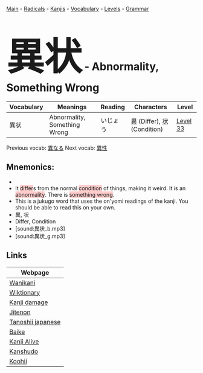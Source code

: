 <style> bigfont {font-size: 100px}</style>
[Main](../README.md) -
[Radicals](../radicals.md) -
[Kanjis](../kanjis.md) -
[Vocabulary](../vocabulary.md) -
[Levels](../levels.md) -
[Grammar](../grammar.md)
# <bigfont> 異状</bigfont> - Abnormality, Something Wrong 

| Vocabulary | Meanings | Reading | Characters | Level |
| --- | --- | --- | --- | --- |
| 異状 | Abnormality, Something Wrong | いじょう |  [異](../kanjis/異.md) (Differ), [状](../kanjis/状.md) (Condition) | [Level 33](../levels/wk_level33.md) |

Previous vocab: [異なる](異なる.md) Next vocab: [異性](異性.md) 

## Mnemonics:

* 
* It <span style="background-color:#ffcccb"> differ</span>s from the normal <span style="background-color:#ffcccb"> condition</span> of things, making it weird. It is an <span style="background-color:#ffcccb"> abnormality</span>. There is <span style="background-color:#ffcccb"> something wrong</span>.
* This is a jukugo word that uses the on'yomi readings of the kanji. You should be able to read this on your own.
* 異, 状
* Differ, Condition
* [sound:異状_b.mp3]
* [sound:異状_g.mp3]


## Links 

| Webpage |
| --- |
| [Wanikani          ](https://www.wanikani.com/kanji/異状) |
| [Wiktionary        ](https://en.wiktionary.org/wiki/異状) |
| [Kanji damage      ](http://www.kanjidamage.com/kanji/search?utf8=✓&q=異状) |
| [Jitenon           ](https://jitenon.com/kanji/異状) |
| [Tanoshii japanese ](https://www.tanoshiijapanese.com/dictionary/kanji.cfm?k=異状) |
| [Baike             ](https://baike.baidu.com/item/異状) |
| [Kanji Alive       ](https://app.kanjialive.com/異状) |
| [Kanshudo          ](https://www.kanshudo.com/searchmn?q=異状) |
| [Koohii            ](https://kanji.koohii.com/study/kanji/異状) |
